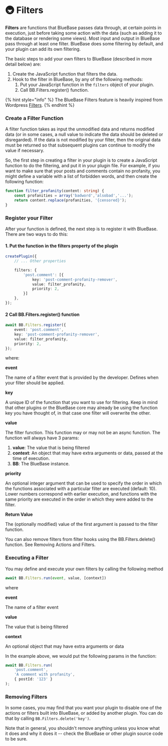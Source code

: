# 🚇 Filters

**Filters** are functions that BlueBase passes data through, at certain points in execution, just before taking some action with the data (such as adding it to the database or rendering some views). Most input and output in BlueBase pass through at least one filter. BlueBase does some filtering by default, and your plugin can add its own filtering.

The basic steps to add your own filters to BlueBase (described in more detail below) are:

1. Create the JavaScript function that filters the data.
2. Hook to the filter in BlueBase, by any of the following methods:
   1. Put your JavaScript function in the `filters` object of your plugin.
   2. Call BB.Filters.register() function.

{% hint style="info" %}
The BlueBase Filters feature is heavily inspired from Wordpress [Filters](https://codex.wordpress.org/Plugin\_API#Filters).
{% endhint %}

### Create a Filter Function

A filter function takes as input the unmodified data and returns modified data (or in some cases, a null value to indicate the data should be deleted or disregarded). If the data is not modified by your filter, then the original data must be returned so that subsequent plugins can continue to modify the value if necessary.

So, the first step in creating a filter in your plugin is to create a JavaScript function to do the filtering, and put it in your plugin file. For example, if you want to make sure that your posts and comments contain no profanity, you might define a variable with a list of forbidden words, and then create the following function:

```typescript
function filter_profanity(content: string) {
	const profanities = array('badword','alsobad','...');
	return content.replace(profanities, '{censored}');
}
```

### Register your Filter

After your function is defined, the next step is to register it with BlueBase. There are two ways to do this:

#### 1. Put the function in the filters property of the plugin

```typescript
createPlugin({
	// ... Other properties

	filters: {
		'post.comment': [{
			key: 'post-comment-profanity-remover',
			value: filter_profanity,
			priority: 2,
		}]
	},
});
```

#### 2 Call BB.Filters.register() function

```typescript
await BB.Filters.register({
	event: 'post.comment',
	key: 'post-comment-profanity-remover',
	value: filter_profanity,
	priority: 2,
});
```

where:

**event**

The name of a filter event that is provided by the developer. Defines when your filter should be applied.

**key**

A unique ID of the function that you want to use for filtering. Keep in mind that other plugins or the BlueBase core may already be using the function key you have thought of, in that case one filter will overwrite the other.

**value**

The filter function. This function may or may not be an async function. The function will always have 3 params:

1. **value**: The value that is being filtered
2. **context**: An object that may have extra arguments or data, passed at the time of execution.
3. **BB**: The BlueBase instance.

**priority**

An optional integer argument that can be used to specify the order in which the functions associated with a particular filter are executed (default: 10). Lower numbers correspond with earlier execution, and functions with the same priority are executed in the order in which they were added to the filter.

**Return Value**

The (optionally modified) value of the first argument is passed to the filter function.

You can also remove filters from filter hooks using the BB.Filters.delete() function. See Removing Actions and Filters.

### Executing a Filter

You may define and execute your own filters by calling the following method

```typescript
await BB.Filters.run(event, value, [context])
```

where

**event**

The name of a filter event

**value**

The value that is being filtered

**context**

An optional object that may have extra arguments or data

In the example above, we would put the following params in the function:

```typescript
await BB.Filters.run(
    'post.comment',
    'A comment with profanity',
    { postId: '123' }
);
```

### Removing Filters

In some cases, you may find that you want your plugin to disable one of the actions or filters built into BlueBase, or added by another plugin. You can do that by calling `BB.Filters.delete('key')`.

Note that in general, you shouldn't remove anything unless you know what it does and why it does it -- check the BlueBase or other plugin source code to be sure.
